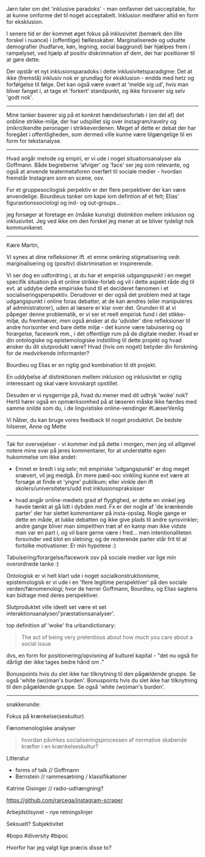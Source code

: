 Jørn taler om det 'inklusive paradoks' - man omfavner det uacceptable, for
at kunne omforme det til noget acceptabelt. Inklusion medfører altid en
form for eksklusion.

I senere tid er der kommet øget fokus på inklusivitet (bemærk den lille
forskel i nuance) i (offentlige) fællesskaber. Marginaliserede og udsatte
demografier (hudfarve, køn, legning, social baggrund) bør hjælpes frem
i rampelyset, ved hjælp af positiv diskrimnation af dem, der har
positioner til at gøre dette. 

Der opstår et nyt inklusionsparadoks i dette inklusivitetsparadigme: Det
at ikke (fremstå) inklusiv nok er grundlag for eksklusion - endda med hetz
og forfølgelse til følge. Det kan også være svært at 'melde sig ud', hvis
man bliver fanget i, at tage et 'forkert'  standpunkt, og ikke forsvarer
sig selv 'godt nok'.

-----------------------

Mine tanker baserer sig på et konkret hændelsesforløb i (en del af) det
onbline strikke-miljø, der har udspillet sig over instagram/ravelry og
(mikro)kendte peronager i strikkeverdenen. Meget af dette er debat der har
foregået i offentligheden, som dermed ville kunne være tilgængelige til en
form for tekstanalyse.

-----------------

Hvad angår metode og empiri, er vi ude i noget situationsanalyser ala
Goffmann. Både begreberne 'afviger' og 'face' ser jeg som relevante, og
også at anvende teatermetaforen overført til sociale medier - hvordan
fremstår Instagram som en scene, osv.

For et gruppesocilogisk perpektiv er der flere perpektiver der kan være
anvendelige. Bourdieus tanker om kape iom defintion af et felt; Elias'
figurastionssociologi og ind- og out-groups...

jeg forsøger at foretage en (måske kunstig) distinktion mellem inklusion
og inklusivitet. Jeg ved ikke om den forskel jeg mener at se bliver
tydeligt nok kommunikeret.


----------

Kære Martin, 

Vi synes at dine refleksioner ift. et emne omkring stigmatisering vedr.
marginalisering og (positiv) diskrimination er inspirerende.

Vi ser dog en udfordring i, at du har et empirisk udgangspunkt i en meget
specifik situation på et online strikke-forløb og vil i dette aspekt råde
dig til evt. at uddybe dette empiriske fund til et decideret fænomen
i et socialiseringsperspektiv. Derudover er der også det problem med at
tage udgangspunkt i online foras debatter, at de kan ændres (eller
manipuleres af administratorer), uden at læsere er klar over det. Grunden
til at vi påpeger denne problematik, er vi ser et reelt empirisk fund
i det stikke-miljø, du fremhæver, men også ønsker at du ‘udvider’ dine
refleksioner til andre horisonter end bare dette miljø - det kunne være
tabuisering og forargelse, facework mm., i det offentlige rum på de
digitale medier. Hvad er din ontologiske og epistemologiske indstilling
til dette projekt og hvad ønsker du dit slutprodukt være? Hvad (hvis om
noget) betyder din forskning for de medvirkende informanter?

Bourdieu og Elias er en rigtig god kombination til dit projekt.

En uddybelse af distinktionen mellem inklusion og inklusivitet er rigtig
interessant og skal være knivskarpt opstillet.

Desuden er vi nysgerrige på, hvad du mener med dit udtryk ‘woke’ nok?
Hertil hører også en opmærksomhed på at læseren måske ikke færdes med
samme snilde som du, i de lingvistiske online-vendinger #LæserVenlig

Vi håber, du kan bruge vores feedback til noget produktivt. De bedste
hilsener, Anne og Mette

----------

Tak for overvejelser - vi kommer ind på dette i morgen, men jeg vil alligevel notere mine svar på jeres kommentarer, for at understøtte egen hukommelse om ikke andet:

- Emnet er bredt i sig selv; mit empiriske 'udgangspunkt' er dog meget snævert, vil jeg medgå. En mere pæd-soc vinkling kunne evt være at forsøge at finde et 'yngre' publikum; eller vinkle den ift skolers/universiteters/udd inst inklusionspraksisser

- hvad angår online-mediets grad af flygtighed, er dette en vinkel jeg havde tænkt at gå lidt i dybden med. Fx er der nogle af 'de krænkende parter' der har slettet kommentarer på insta-opslag. Nogle gange er dette en måde, at lukke debatten og ikke give plads til andre synsvinkler; andre gange bliver man simpelthen træt af en kamp man ikke vidste man var en part i, og vil bare gerne være i fred... men intentionaliteten forsvinder ved blot en sletning; og de resterende parter står frit til at fortolke motivationer. Er min hypotese :)

Tabuisering/forargelse/facework osv på sociale medier var lige min overordnede tanke :)

Ontologisk er vi helt klart ude i noget socialkonstruktionisme, epistemologisk er vi ude i en 'flere legitime perspektiver' på den sociale verden/fænomenologi; hvor de herrer Goffmann, Bourdieu, og Elias sagtens kan bidrage med deres perspektiver.

Slutproduktet ville ideelt set være et set interaktionsanalyser/'præstationsanalyser'.

top definition af 'woke' fra urbandictionary:

> The act of being very pretentious about how much you care about a social issue

dvs, en form for positionering/opvisning af kulturel kapital - "det nu
også for dårligt der ikke tages bedre hånd om <marginaliseret gruppe X>."

Bonuspoints hvis du slet ikke har tilknytning til den pågældende gruppe.
Se også 'white (wo)man's burden'. Bonuspoints hvis du slet ikke har
tilknytning til den pågældende gruppe. Se også 'white (wo)man's burden'.

-----

snakkerunde:

Fokus på krænkelse(seskultur) 

Fænomenologiske analyser

> hvordan påvirkes socialiseringsprocessen af normative skabende kræfter
> i en krænkelseskultur?

Litteratur

- forms of talk // Goffmann
- Bernstein // rammesætning / klassifikationer

Katrine Gisinger // radio-udhængning?

https://github.com/rarcega/instagram-scraper 

Arbejdstilsynet - nye retningslinjer

Seksuelt? Subjektivitet

#bopo #diversity #bipoc

Hvorfor har jeg valgt lige præcis disse to?
